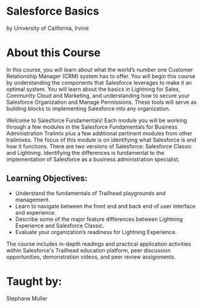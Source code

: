 # Salesforce Basics
by University of California, Irvine


# About this Course
In this course, you will learn about what the world’s number one Customer Relationship Manager (CRM) system has to offer. You will begin this course by understanding the components that Salesforce leverages to make it an optimal system. You will learn about the basics in Lightning for Sales, Community Cloud and Marketing, and understanding how to secure your Salesforce Organization and Manage Permissions. These tools will serve as building blocks to implementing Salesforce into any organization. 

Welcome to Salesforce Fundamentals! Each module you will be working through a few modules in the Salesforce Fundamentals for Business Administration Trailmix plus a few additional pertinent modules from other trailmixes. The focus of this module is on identifying what Salesforce is and how it functions. There are two versions of Salesforce: Salesforce Classic and Lightning. Identifying the differences is fundamental to the implementation of Salesforce as a business administration specialist.

## Learning Objectives:
* Understand the fundamentals of Trailhead playgrounds and management.
* Learn to navigate between the front end and back end of user interface and experience.
* Describe some of the major feature differences between Lightning Experience and Salesforce Classic.
* Evaluate your organization’s readiness for Lightning Experience.

The course includes in-depth readings and practical application activities within Salesforce's Trailhead education platform, peer discussion opportunities, demonstration videos, and peer review assignments.



# Taught by:
Stephane Muller
